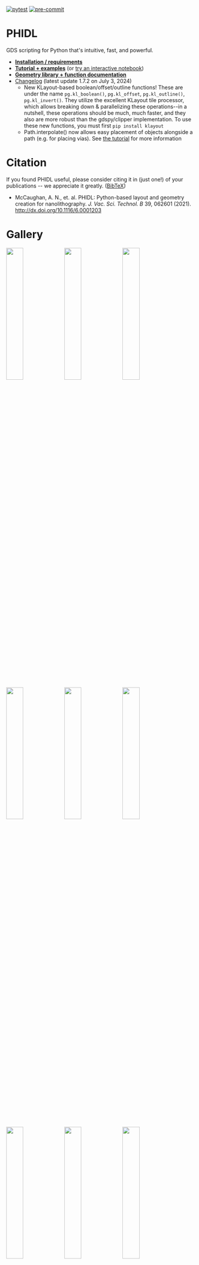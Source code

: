 [![pytest](https://github.com/amccaugh/phidl/actions/workflows/pytest.yml/badge.svg)](https://github.com/amccaugh/phidl/actions/workflows/pytest.yml)
[![pre-commit](https://github.com/amccaugh/phidl/actions/workflows/pre-commit.yml/badge.svg)](https://github.com/amccaugh/phidl/actions/workflows/pre-commit.yml)

# PHIDL
GDS scripting for Python that's intuitive, fast, and powerful.

- [**Installation / requirements**](#installation--requirements)
- [**Tutorial + examples**](https://phidl.readthedocs.io/en/latest/tutorials.html) (or [try an interactive notebook](https://mybinder.org/v2/gh/amccaugh/phidl/master?filepath=phidl_tutorial_example.ipynb))
- [**Geometry library + function documentation**](https://phidl.readthedocs.io/en/latest/geometry_reference.html)
- [Changelog](https://github.com/amccaugh/phidl/blob/master/CHANGELOG.md) (latest update 1.7.2 on July 3, 2024)
  -  New KLayout-based boolean/offset/outline functions!  These are under the name `pg.kl_boolean()`, `pg.kl_offset`, `pg.kl_outline()`, `pg.kl_invert()`.  They utilize the excellent KLayout tile processor, which allows breaking down & parallelizing these operations--in a nutshell, these operations should be much, much faster, and they also are more robust than the gdspy/clipper implementation. To use these new functions, you must first `pip install klayout`
  - Path.interpolate() now allows easy placement of objects alongside a path (e.g. for placing vias).  See [the tutorial](https://phidl.readthedocs.io/en/latest/tutorials/waveguides.html#Interpolating-/-placing-objects-along-a-path) for more information


# Citation

If you found PHIDL useful, please consider citing it in (just one!) of your publications -- we appreciate it greatly. ([BibTeX](https://raw.githubusercontent.com/amccaugh/phidl/master/CITATION.bib))
 - McCaughan, A. N., et. al. PHIDL: Python-based layout and geometry creation for nanolithography. *J. Vac. Sci. Technol. B* 39, 062601 (2021). http://dx.doi.org/10.1116/6.0001203

# Gallery

<img src="https://amccaugh.github.io/phidl/phidl1.png" width="30%"></img> <img src="https://amccaugh.github.io/phidl/phidl2.png" width="30%"></img> <img src="https://amccaugh.github.io/phidl/phidl3.png" width="30%"></img> <img src="https://amccaugh.github.io/phidl/phidl4.png" width="30%"></img> <img src="https://amccaugh.github.io/phidl/phidl5.png" width="30%"></img> <img src="https://amccaugh.github.io/phidl/phidl6.png" width="30%"></img> <img src="https://amccaugh.github.io/phidl/phidl7.png" width="30%"></img> <img src="https://amccaugh.github.io/phidl/phidl8.png" width="30%"></img> <img src="https://amccaugh.github.io/phidl/phidl9.png" width="30%"></img> <img src="https://amccaugh.github.io/phidl/phidl10.png" width="30%"></img> <img src="https://amccaugh.github.io/phidl/phidl11.png" width="30%"></img> <img src="https://amccaugh.github.io/phidl/phidl12.png" width="30%"></img>

# Installation / requirements
- Install or upgrade with `pip install -U phidl`
- Install with `pip install -U phidl[all]` to include optional dependencies (e.g. freetype-py, klayout, rectpack)
- Python version >=3.6

## Testing
- Install with test dependencies with `pip install -U phidl[test]` (includes `all` extras as well)
- Run tests with `pytest` (or `python -m pytest`)

# About PHIDL

*fiddle (verb) - /ˈfidl/ - to make minor manual movements, especially to adjust something*

PHIDL is an open-source GDS-based CAD tool for Python that significantly extends the excellent [gdspy](https://github.com/heitzmann/gdspy).  The base installation includes a large library of simple shapes (e.g. rectangles, circles), photonic structures (e.g. sine curve waveguides), and superconducting nanowire shapes (e.g. single photon detectors) that are fully parameterized. It also has a built-in quick-plotting function based on matplotlib (or Qt) that allows you view the state of any GDS object, useful when scripting geometry-making functions. It also has a [__geometry library reference__](https://phidl.readthedocs.io/) and a set of [__very thorough tutorials__](https://phidl.readthedocs.io/en/latest/tutorials.html) that will walk you through the process of getting acquainted with PHIDL.

The goal is to bring the usability of Illustrator / Inkscape drawing programs to the GDS scripting world. Like Python itself, it aims to be readable, and intuitive.  For instance, when building a geometry you don't have to worry about what the exact coordinates are anymore. If you want to separate two ellipses in the x direction by 5 units, you can do things like this:

`ellipse1.xmin = ellipse2.xmax + 5`

or if you want to move then rotate one ellipse by 45 degrees you can do

`ellipse2.move([1,7]).rotate(45)`

There's a few dozen shortcuts like this that make life easier built into PHIDL--they're simple, but they make a world of difference when you just want to e.g. space a ring resonator some distance from a waveguide without having to track each and every coordinate of the shape.

[](http://amccaugh.github.io/phidl)

![phidl example image](https://amccaugh.github.io/phidl/readme_1.png)


There's also a "port" functionality that allows you to snap together geometry like Legos without caring about where exactly the absolute coordinates of either geometry is.  For instance, connecting the above misaligned rectangles is a two-line command:

![phidl example image](https://amccaugh.github.io/phidl/readme_2.png)

It also allows you to do things like add text and create smooth or straight routing curves between "ports" of different devices, convenient for making electrical or optical connections:

![phidl example image](https://amccaugh.github.io/phidl/readme_3.png)
![phidl example image](https://amccaugh.github.io/phidl/readme_4.png)


Other useful functionality available are standard operations like booleans:

![phidl example image](https://amccaugh.github.io/phidl/readme_8.png)

 and less standard ones like creating outlines. A whole layout can be outlined directly in the GDS without requiring you to use Beamer (useful for positive-tone resist structures):

`pg.outline(D, distance = 0.7, layer = 4)`

![phidl example image](https://amccaugh.github.io/phidl/readme_5.png)

The geometry library also has useful resolution test-structures built into it, for instance

```
pg.litho_calipers(num_notches = 7, offset_per_notch = 0.1)
pg.litho_steps(line_widths = [1,2,4,8,16])
pg.litho_star(num_lines = 16, line_width = 3)
```

![phidl example image](https://amccaugh.github.io/phidl/readme_7.png)

There are also handy functions to help pack shapes into as small an area as possible:

```
pg.packer(D_list, spacing = 1.25, aspect_ratio = (2,1))
```

![phidl example image](https://amccaugh.github.io/phidl/packer.png)
